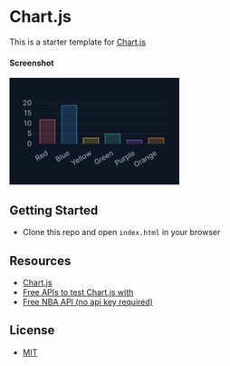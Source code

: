 # Chart.js

This is a starter template for [Chart.js](http://www.chartjs.org/)

#### Screenshot

<img src="screenshot.png" alt="screenshot" width="300">

## Getting Started

- Clone this repo and open `index.html` in your browser

## Resources

- [Chart.js](http://www.chartjs.org/)
- [Free APIs to test Chart.js with](https://github.com/public-apis/public-apis#sports--fitness)
- [Free NBA API (no api key required)](https://app.balldontlie.io/)

## License

- [MIT](LICENSE.md)
